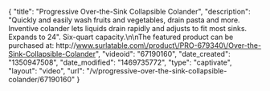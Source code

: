 {
    "title": "Progressive Over-the-Sink Collapsible Colander",
    "description": "Quickly and easily wash fruits and vegetables, drain pasta and more. Inventive colander lets liquids drain rapidly and adjusts to fit most sinks. Expands to 24\". Six-quart capacity.\n\nThe featured product can be purchased at: http:\/\/www.surlatable.com\/product\/PRO-679340\/Over-the-Sink-Collapsible-Colander",
    "videoid": "67190160",
    "date_created": "1350947508",
    "date_modified": "1469735772",
    "type": "captivate",
    "layout": "video",
    "url": "\/v\/progressive-over-the-sink-collapsible-colander\/67190160"
}